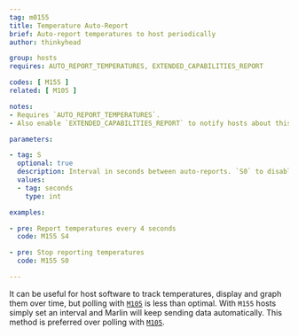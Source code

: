 ```yaml
---
tag: m0155
title: Temperature Auto-Report
brief: Auto-report temperatures to host periodically
author: thinkyhead

group: hosts
requires: AUTO_REPORT_TEMPERATURES, EXTENDED_CAPABILITIES_REPORT

codes: [ M155 ]
related: [ M105 ]

notes:
- Requires `AUTO_REPORT_TEMPERATURES`.
- Also enable `EXTENDED_CAPABILITIES_REPORT` to notify hosts about this capability.

parameters:

- tag: S
  optional: true
  description: Interval in seconds between auto-reports. `S0` to disable.
  values:
  - tag: seconds
    type: int

examples:

- pre: Report temperatures every 4 seconds
  code: M155 S4

- pre: Stop reporting temperatures
  code: M155 S0

---
```


It can be useful for host software to track temperatures, display and graph them over time, but polling with [`M105`](/docs/gcode/M105.html) is less than optimal. With `M155` hosts simply set an interval and Marlin will keep sending data automatically. This method is preferred over polling with [`M105`](/docs/gcode/M105.html).

